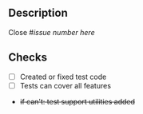 ## Description

Close #*issue number here*

<!-- Additional description, what isn't in issue (if any) -->

## Checks

- [ ] Created or fixed test code
- [ ] Tests can cover all features
- ~~if can't: test support utilities added~~
